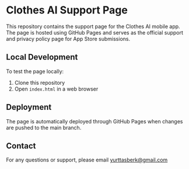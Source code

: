 # Clothes AI Support Page

This repository contains the support page for the Clothes AI mobile app. The page is hosted using GitHub Pages and serves as the official support and privacy policy page for App Store submissions.

## Local Development

To test the page locally:
1. Clone this repository
2. Open `index.html` in a web browser

## Deployment

The page is automatically deployed through GitHub Pages when changes are pushed to the main branch.

## Contact

For any questions or support, please email yurttasberk@gmail.com
